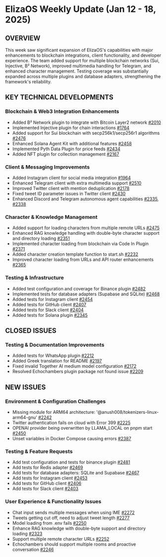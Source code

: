 # ElizaOS Weekly Update (Jan 12 - 18, 2025)

## OVERVIEW
This week saw significant expansion of ElizaOS's capabilities with major enhancements to blockchain integrations, client functionality, and developer experience. The team added support for multiple blockchain networks (Sui, Injective, B² Network), improved multimedia handling for Telegram, and enhanced character management. Testing coverage was substantially expanded across multiple plugins and database adapters, strengthening the framework's reliability.

## KEY TECHNICAL DEVELOPMENTS

### Blockchain & Web3 Integration Enhancements
- Added B² Network plugin to integrate with Bitcoin Layer2 network [#2010](https://github.com/elizaOS/eliza/pull/2010)
- Implemented Injective plugin for chain interactions [#1764](https://github.com/elizaOS/eliza/pull/1764)
- Added support for Sui blockchain with secp256k1/secp256r1 algorithms [#2476](https://github.com/elizaOS/eliza/pull/2476)
- Enhanced Solana Agent Kit with additional features [#2458](https://github.com/elizaOS/eliza/pull/2458)
- Implemented Pyth Data Plugin for price feeds [#2434](https://github.com/elizaOS/eliza/pull/2434)
- Added NFT plugin for collection management [#2167](https://github.com/elizaOS/eliza/pull/2167)

### Client & Messaging Improvements
- Added Instagram client for social media integration [#1964](https://github.com/elizaOS/eliza/pull/1964)
- Enhanced Telegram client with extra multimedia support [#2510](https://github.com/elizaOS/eliza/pull/2510)
- Improved Twitter client with mention deduplication [#2178](https://github.com/elizaOS/eliza/pull/2178)
- Fixed tweet ID parameter issues in Twitter client [#2430](https://github.com/elizaOS/eliza/pull/2430)
- Enhanced Discord and Telegram autonomous agent capabilities [#2335](https://github.com/elizaOS/eliza/pull/2335), [#2338](https://github.com/elizaOS/eliza/pull/2338)

### Character & Knowledge Management
- Added support for loading characters from multiple remote URLs [#2475](https://github.com/elizaOS/eliza/pull/2475)
- Enhanced RAG knowledge handling with double-byte character support and directory loading [#2351](https://github.com/elizaOS/eliza/pull/2351)
- Implemented character loading from blockchain via Code In Plugin [#2371](https://github.com/elizaOS/eliza/pull/2371)
- Added character creation template function to start.sh [#2232](https://github.com/elizaOS/eliza/pull/2232)
- Improved character loading from URLs and API router enhancements [#2365](https://github.com/elizaOS/eliza/pull/2365)

### Testing & Infrastructure
- Added test configuration and coverage for Binance plugin [#2482](https://github.com/elizaOS/eliza/pull/2482)
- Implemented tests for database adapters (Supabase and SQLite) [#2468](https://github.com/elizaOS/eliza/pull/2468)
- Added tests for Instagram client [#2454](https://github.com/elizaOS/eliza/pull/2454)
- Added tests for GitHub client [#2407](https://github.com/elizaOS/eliza/pull/2407)
- Added tests for Slack client [#2404](https://github.com/elizaOS/eliza/pull/2404)
- Added tests for Solana plugin [#2345](https://github.com/elizaOS/eliza/pull/2345)

## CLOSED ISSUES

### Testing & Documentation Improvements
- Added tests for WhatsApp plugin [#2212](https://github.com/elizaOS/eliza/issues/2212)
- Added Greek translation for README [#2197](https://github.com/elizaOS/eliza/issues/2197)
- Fixed invalid Together AI medium model configuration [#2172](https://github.com/elizaOS/eliza/issues/2172)
- Resolved Echochambers plugin package not found issue [#2209](https://github.com/elizaOS/eliza/issues/2209)

## NEW ISSUES

### Environment & Configuration Challenges
- Missing module for ARM64 architecture: '@anush008/tokenizers-linux-arm64-gnu' [#2242](https://github.com/elizaOS/eliza/issues/2242)
- Twitter authentication fails on cloud with Error 399 [#2225](https://github.com/elizaOS/eliza/issues/2225)
- OPENAI provider being overwritten by LLAMA_LOCAL on pnpm start [#2450](https://github.com/elizaOS/eliza/issues/2450)
- Unset variables in Docker Compose causing errors [#2387](https://github.com/elizaOS/eliza/issues/2387)

### Testing & Feature Requests
- Add test configuration and tests for binance plugin [#2481](https://github.com/elizaOS/eliza/issues/2481)
- Add tests for Redis adapter [#2469](https://github.com/elizaOS/eliza/issues/2469)
- Add tests for database adapters: SQLite and Supabase [#2467](https://github.com/elizaOS/eliza/issues/2467)
- Add tests for Instagram client [#2453](https://github.com/elizaOS/eliza/issues/2453)
- Add tests for GitHub client [#2406](https://github.com/elizaOS/eliza/issues/2406)
- Add tests for Slack client [#2403](https://github.com/elizaOS/eliza/issues/2403)

### User Experience & Functionality Issues
- Chat input sends multiple messages when using IME [#2272](https://github.com/elizaOS/eliza/issues/2272)
- Tweets getting cut off, need to adjust tweet length [#2277](https://github.com/elizaOS/eliza/issues/2277)
- Model loading from .env fails [#2250](https://github.com/elizaOS/eliza/issues/2250)
- Enhance RAG knowledge with double-byte support and directory loading [#2323](https://github.com/elizaOS/eliza/issues/2323)
- Support multiple remote character URLs [#2252](https://github.com/elizaOS/eliza/issues/2252)
- Echochambers should support multiple rooms and proactive conversation [#2246](https://github.com/elizaOS/eliza/issues/2246)